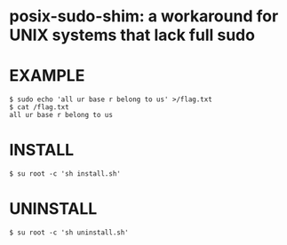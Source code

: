 # posix-sudo-shim: a workaround for UNIX systems that lack full sudo

# EXAMPLE

```console
$ sudo echo 'all ur base r belong to us' >/flag.txt
$ cat /flag.txt
all ur base r belong to us
```

# INSTALL

```console
$ su root -c 'sh install.sh'
```

# UNINSTALL

```console
$ su root -c 'sh uninstall.sh'
```
